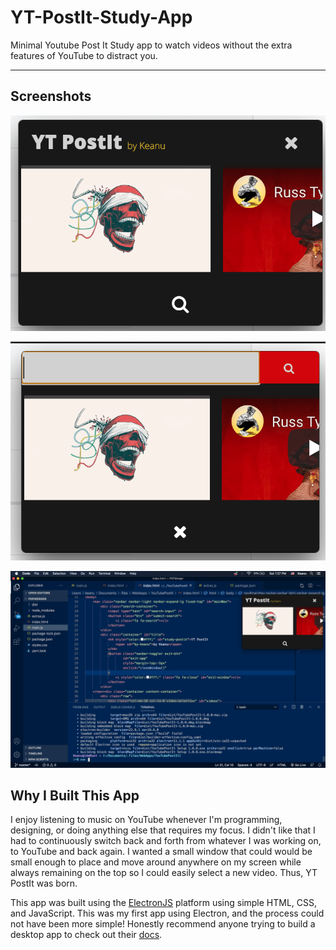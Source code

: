 # YT-PostIt-Study-App
Minimal Youtube Post It Study app to watch videos without the extra features of YouTube to distract you.

---

## Screenshots
![YT PostIt](https://github.com/itsDevKay/YT-PostIt-Study-App/blob/main/YT-PostIt.png)

![YT PostIt Search](https://github.com/itsDevKay/YT-PostIt-Study-App/blob/main/YT-PostIt-search.png)

![YT PostIt Full Screen](https://github.com/itsDevKay/YT-PostIt-Study-App/blob/main/YT-PostIt-fullscreen.png)


## Why I Built This App
I enjoy listening to music on YouTube whenever I'm programming, designing, or doing anything else that requires my focus. I didn't like that I had to continuously switch back and forth from whatever I was working on, to YouTube and back again. I wanted a small window that could would be small enough to place and move around anywhere on my screen while always remaining on the top so I could easily select a new video. Thus, YT PostIt was born.

This app was built using the [ElectronJS](https://www.electronjs.org/) platform using simple HTML, CSS, and JavaScript. This was my first app using Electron, and the process could not have been more simple! Honestly recommend anyone trying to build a desktop app to check out their [docs](https://www.electronjs.org/docs).
